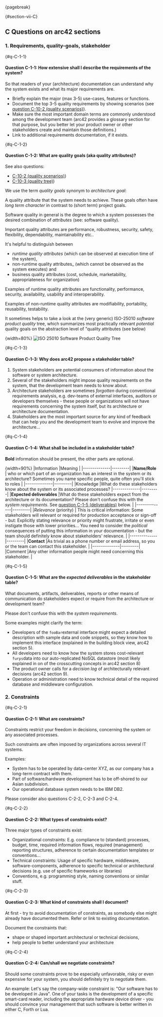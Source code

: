 {pagebreak}

{#section-vii-C}
## C Questions on arc42 sections


### 1. Requirements, quality-goals, stakeholder

{#q-C-1-1}
#### Question C-1-1: How extensive shall I describe the requirements of the system?

So that readers of your (architecture) documentation can understand
why the system exists and what its major requirements are.

* Briefly explain the major (max 3-5) use-cases, features or functions.
* Document the top 3-5 quality requirements by showing scenarios (see [question C-10-2 (quality scenarios)](#q-C-10-2)).
* Make sure the most important domain terms are commonly understood
among the development team (arc42 provides a glossary section for that purpose,
  but you better let your product owner or other stakeholders create and maintain
  those definitions.)
* Link to additional requirements documentation, if it exists.


{#q-C-1-2}
#### Question C-1-2: What are quality goals (aka quality attributes)?

See also questions:

* [C-10-2 (quality scenarios)](#q-C-10-2))
* [C-10-3 (quality tree)](#q-C-10-3))

We use the term _quality goals_ synonym to _architecture goal_:

A quality attribute that the system needs to achieve. These goals often have _long term character_ in contrast to (short term) project goals.

Software quality in general is the degree to which a system possesses the
desired combination of _attributes_ (see: software quality).

  Important quality attributes are performance, robustness, security, safety,
  flexibility, dependability, maintainability etc..

  It's helpful to distinguish between

   * _runtime quality attributes_ (which can be observed at execution time of the system),
   * non-runtime quality attributes_ (which cannot be observed as the system executes) and
   * business quality attributes (cost, schedule, marketability, appropriateness for organization)

Examples of runtime quality attributes are functionality, performance, security, availability, usability and interoperability.

Examples of non-runtime quality attributes are modifiability, portability, reusability, testability.  

It sometimes helps to take a look at the (very generic) ISO-25010
_software product quality_ tree, which summarizes most practically relevant
_potential_ quality goals on the abstraction level of "quality attributes
(see below)

{width=80%}
![ISO 25010 Software Product Quality Tree](images/faq/C-Sections/ISO-25010-EN.png)

{#q-C-1-3}
#### Question C-1-3: Why does arc42 propose a stakeholder table?

1. System stakeholders are potential consumers of information about the software or system architecture.
2. Several of the stakeholders might impose quality requirements on the system, that the development team needs to know about.
3. Architecture stakeholders are sometimes _forgotten_ during conventional requirements analysis, e.g. dev-teams of external interfaces, auditors
or developers themselves - these people or organizations will not have
requirements concerning the system itself, but its architecture or
architecture documentation.
4. Stakeholders are the most important source for any kind of feedback
that can help you and the development team to evolve and improve the architecture...  

{#q-C-1-4}
#### Question C-1-4: What shall be included in a stakeholder table?

**Bold** information should be present, the other parts are optional.

{width=90%}
|Information   |Meaning |
|--------------|---------|
|**Name/Role** | who or which part of an organization has an interest in the system or its architecture? Sometimes you name specific people, quite often you'll stick to roles |
|--------------|---------|
|Knowledge |What do these stakeholders know about the system or its  associated processes?
|--------------|---------|
|**Expected deliverables** |What do these stakeholders expect from the architecture or its documentation? Please don't confuse this with the _system requirements_. See [question C-1-5 (deliverables)](#q-C-1-5) below. |
|--------------|---------|
|_Relevance_ (priority)  | This is critical information: Some stakeholders will relevant or required for production acceptance or sign-off - but: Explicitly stating relevance or priority might frustrate, irritate or even instigate those with lower priorities... You need to consider the _political_ consequences of putting this information in your documentation - but the team should definitely know about stakeholders' relevance.  |
|--------------|---------|
|**Contact** |As trivial as a phone number or email address, so you or the team can contact this stakeholder. |
|--------------|---------|
|Comment |Any other information people might need concerning this stakeholder. |


{#q-C-1-5}
#### Question C-1-5: What are the _expected deliverables_ in the stakeholder table?

What documents, artifacts, deliverables, reports or other means of
communication do stakeholders expect or require from the architecture
or development team?

Please don't confuse this with the _system requirements_.

Some examples might clarify the term:

* Developers of the `fooBar`external interface might expect
a detailed description with sample data and code snippets,
so they know how to implement this interface (explained
  in the building block view, arc42 section 5).
* All developers need to know how the system stores cost-relevant
`furps`data into our auto-replicated NoSQL datastore (most likely
  explained in on of the crosscutting concepts in arc42 section 8)  
* The product owner calls for a _decision log_ of architecturally relevant decisions (arc42 section 9).
* Operation or administration need to know technical detail
of the required database and middleware configuration.


### 2. Constraints

{#q-C-2-1}
#### Question C-2-1: What are constraints?

Constraints restrict your freedom in decisions,
concerning the system or any associated processes.

Such constraints are often imposed by organizations across several IT systems.

Examples:

* System has to be operated by data-center XYZ, as our company has
a long-term contract with them.
* Part of software/hardware development has to be off-shored to our Asian subdivision.
* Our operational database system needs to be IBM DB2.

Please consider also questions C-2-2, C-2-3 and C-2-4.

{#q-C-2-2}
#### Question C-2-2: What types of constraints exist?

Three major types of constraints exist:

* Organizational constraints: E.g. compliance to (standard) processes, budget, time, required information flows, required (management) reporting structures, adherence to certain documentation templates or conventions...
* Technical constraints: Usage of specific hardware, middleware, software-components, adherence
to specific technical or architectural decisions (e.g. use of specific frameworks or libraries)
* Conventions, e.g. programming style, naming conventions or similar stuff.


{#q-C-2-3}
#### Question C-2-3: What kind of constraints shall I document?

At first - try to avoid documentation of constraints, as somebody else might
already have documented them. Refer or link to existing documentation.

Document the constraints that:

* shape or shaped important architectural or technical decisions,
* help people to better understand your architecture


{#q-C-2-4}
#### Question C-2-4: Can/shall we negotiate constraints?

Should some constraints prove to be especially unfavorable, risky or even expensive
for your system, you should definitely try to negotiate them.

An example: Let's say the company-wide constraint is: "Our software has to be developed in Java".
One of your tasks is the development of a specific smart-card reader, including
the appropriate hardware device driver - you should convince your management that such software
is better written in either C, Forth or Lua.
